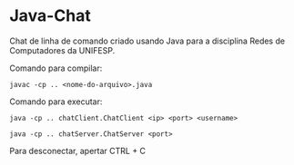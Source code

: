 # Java-Chat
 
Chat de linha de comando criado usando Java para a disciplina Redes de Computadores da UNIFESP.

Comando para compilar:

`javac -cp .. <nome-do-arquivo>.java`

Comando para executar:

`java -cp .. chatClient.ChatClient <ip> <port> <username>`

`java -cp .. chatServer.ChatServer <port>`

Para desconectar, apertar CTRL + C
